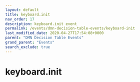 ```yaml
---
layout: default
title: keyboard.init
nav_order: 17
description: keyboard.init event
permalink: /events/dmn-decision-table-events/keyboard-init
last_modified_date: 2020-04-27T17:54:08+0000
parent: "DMN Decision Table Events"
grand_parent: "Events"
search_exclude: true
---
```


# keyboard.init
